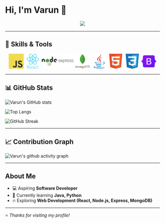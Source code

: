 # Hi, I'm Varun 👋

<p align="center">
  <img src="https://readme-typing-svg.herokuapp.com?size=25&duration=4000&color=00ffff&center=true&vCenter=true&lines=Hello+👋;I'm+Varun;Aspiring+Software+Developer;Web+Developer;MERN+Stack;Tech+Enthusiast" />
</p>

---

## 🚀 Skills & Tools
<p align="center">
  <!-- JavaScript -->
  <img src="https://raw.githubusercontent.com/devicons/devicon/master/icons/javascript/javascript-original.svg" width="50" height="50" />
  <!-- React -->
  <img src="https://raw.githubusercontent.com/devicons/devicon/master/icons/react/react-original-wordmark.svg" width="50" height="50" />
  <!-- Node.js -->
  <img src="https://raw.githubusercontent.com/devicons/devicon/master/icons/nodejs/nodejs-original-wordmark.svg" width="50" height="50" />
  <!-- Express -->
  <img src="https://raw.githubusercontent.com/devicons/devicon/master/icons/express/express-original-wordmark.svg" width="50" height="50" />
  <!-- MongoDB -->
  <img src="https://raw.githubusercontent.com/devicons/devicon/master/icons/mongodb/mongodb-original-wordmark.svg" width="50" height="50" />
  <!-- Java -->
  <img src="https://raw.githubusercontent.com/devicons/devicon/master/icons/java/java-original.svg" width="50" height="50" />
  <!-- HTML -->
  <img src="https://raw.githubusercontent.com/devicons/devicon/master/icons/html5/html5-original.svg" width="50" height="50" />
  <!-- CSS -->
  <img src="https://raw.githubusercontent.com/devicons/devicon/master/icons/css3/css3-original.svg" width="50" height="50" />
  <!-- Bootstrap -->
  <img src="https://raw.githubusercontent.com/devicons/devicon/master/icons/bootstrap/bootstrap-original.svg" width="50" height="50" />
</p>

---

## 📊 GitHub Stats
![Varun's GitHub stats](https://github-readme-stats.vercel.app/api?username=Varun04-pixel&show_icons=true&theme=radical)

![Top Langs](https://github-readme-stats.vercel.app/api/top-langs/?username=Varun04-pixel&layout=compact&theme=radical)

![GitHub Streak](https://streak-stats.demolab.com/?user=Varun04-pixel&theme=radical)

---

## 📈 Contribution Graph
![Varun's github activity graph](https://github-readme-activity-graph.vercel.app/graph?username=Varun04-pixel&theme=react-dark&hide_border=true)

---

##  About Me
- 💻 Aspiring **Software Developer**
- 🌱 Currently learning **Java, Python**
- 🔥 Exploring **Web Development (React, Node.js, Express, MongoDB)**

---

⭐️ *Thanks for visiting my profile!*
